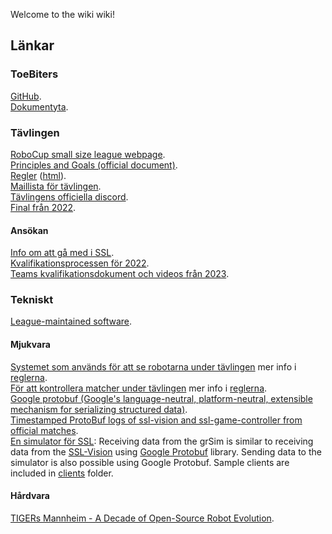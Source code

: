 Welcome to the wiki wiki!

## Länkar

### ToeBiters 

[GitHub](https://github.com/organizations/LiU-ToeBiters).  
[Dokumentyta](https://liuonline.sharepoint.com/sites/ToeBiters).  

### Tävlingen 
[RoboCup small size league webpage](https://ssl.robocup.org/).  
[Principles and Goals (official document)](https://robocup-ssl.github.io/ssl-goals/sslgoals.pdf).  
[Regler](https://ssl.robocup.org/rules/) ([html](https://robocup-ssl.github.io/ssl-rules/sslrules.html)).  
[Maillista för tävlingen](https://lists.robocup.org/mm/lists/robocup-small.lists.robocup.org/).  
[Tävlingens officiella discord](https://discord.gg/t724m8c).  
[Final från 2022](https://www.youtube.com/watch?v=ZJktf_RM2kQ).  

#### Ansökan 
[Info om att gå med i SSL](https://ssl.robocup.org/joining-the-small-size-league/).  
[Kvalifikationsprocessen för 2022](https://ssl.robocup.org/robocup-2022-qualification/).  
[Teams kvalifikationsdokument och videos från 2023](https://ssl.robocup.org/robocup-2023-teams/).  

### Tekniskt
[League-maintained software](https://ssl.robocup.org/league-software/).  

#### Mjukvara 
[Systemet som används för att se robotarna under tävlingen](https://github.com/RoboCup-SSL/ssl-vision/tree/master) mer info i [reglerna](https://robocup-ssl.github.io/ssl-rules/sslrules.html#_vision).  
[För att kontrollera matcher under tävlingen](https://github.com/RoboCup-SSL/ssl-game-controller) mer info i [reglerna](https://robocup-ssl.github.io/ssl-rules/sslrules.html#_game_controller).  
[Google protobuf (Google's language-neutral, platform-neutral, extensible mechanism for serializing structured data)](https://github.com/protocolbuffers/protobuf).  
[Timestamped ProtoBuf logs of ssl-vision and ssl-game-controller from official matches](https://ssl.robocup.org/game-logs/).  
[En simulator för SSL](https://github.com/RoboCup-SSL/grSim): Receiving data from the grSim is similar to receiving data from the [SSL-Vision](https://github.com/RoboCup-SSL/ssl-vision) using [Google Protobuf](https://github.com/google/protobuf) library. Sending data to the simulator is also possible using Google Protobuf. Sample clients are included in [clients](https://github.com/RoboCup-SSL/grSim/blob/master/clients) folder.  

#### Hårdvara 
[TIGERs Mannheim - A Decade of Open-Source Robot Evolution](https://download.tigers-mannheim.de/papers/2021-RoboCup-Champion.pdf).  